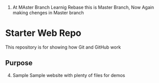 1. At MAster Branch Learnig Rebase this is Master Branch, Now Again making chenges in Master branch
# Starter Web Repo

This repository is for showing how Git and GitHub work

## Purpose

4. Sample Sample website with plenty of files for demos
